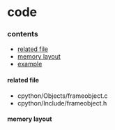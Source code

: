 # code

### contents

* [related file](#related-file)
* [memory layout](#memory-layout)
* [example](#example)

#### related file
* cpython/Objects/frameobject.c
* cpython/Include/frameobject.h

#### memory layout
